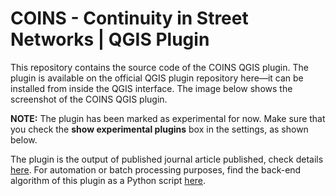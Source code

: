 # COINS - Continuity in Street Networks | QGIS Plugin

This repository contains the source code of the COINS QGIS plugin. The plugin is available on the official QGIS plugin repository here—it can be installed from inside the QGIS interface. The image below shows the screenshot of the COINS QGIS plugin.<br/>

**NOTE:** The plugin has been marked as experimental for now. Make sure that you check the **show experimental plugins** box in the settings, as shown below.<br/>

The plugin is the output of published journal article published, check details [here](../../../). For automation or batch processing purposes, find the back-end algorithm of this plugin as a Python script [here](../PythonTool).

